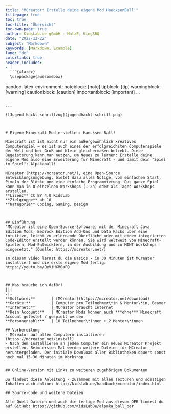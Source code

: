 ```yaml
---
title: "MCreator: Erstelle deine eigene Mod HaecksenBall!"
titlepage: true
toc: true
toc-title: "Übersicht"
toc-own-page: true
author: KidsLab.de gGmbH - MatzE, KingBBQ
date: "2022-12-22"
subject: "Markdown"
keywords: [Markdown, Example]
lang: "de"
colorlinks: true
header-includes:
- |
  ```{=latex}
  \usepackage{awesomebox}
  ```
pandoc-latex-environment:
  noteblock: [note]
  tipblock: [tip]
  warningblock: [warning]
  cautionblock: [caution]
  importantblock: [important]
...
```

---

![Jugend hackt schriftzug](jugendhackt-schrift.png)



# Eigene Minecraft-Mod erstellen: Haecksen-Ball!

Minecraft ist ist nicht nur ein außergewöhnlich kreatives Computerspiel – es ist auch eines der erfolgreichsten Computerspiele der Welt und bei Groß und Klein gleichermaßen beliebt. Diese Begeisterung kann man nutzen, um Neues zu lernen: Erstelle deine eigene Mod also eine Erweiterung für Minecraft - und damit dein "Spiel im Spiel": Alpakaball!

MCreator (https://mcreator.net/), eine Open-Source Entwicklungsumgebung, bietet dazu alles Nötige: vom einfachen Start, Pixeln der Blöcke und eine einfache Programmierung. Das ganze Spiel kann man in 8 einzelnen Workshops (1-2h) oder als Tages-Workshops erstellen. 
**Lizenz** CC BY 4.0 KidsLab  
**Zielgruppe** ab 10  
**Kategorie** Coding, Gaming, Design  



## Einführung
"MCreator ist eine Open-Source-Software, mit der Minecraft Java Edition Mods, Bedrock Edition Add-Ons und Data Packs über eine intuitive, leicht zu erlernende Oberfläche oder mit einem integrierten Code-Editor erstellt werden können. Sie wird weltweit von Minecraft-Spielern, Mod-Entwicklern, in der Ausbildung und in MINT-Workshops eingesetzt." (Quelle: https://mcreator.net/)

In diesem Video lernst du die Basics - in 30 Minuten ist MCreator installiert und die erste eigene Mod fertig: https://youtu.be/QeViHXM0aFQ



## Was brauche ich dafür?
|||
-|-
**Software:**       | [MCreator](https://mcreator.net/download)
**Geräte:**         | Computer pro Teilnehmer\*in & Mentor\*in, Beamer
**Internet:**       | MCreator braucht Internet  
**Kein Account:**   | MCreator Mods können auch ***ohne*** Minecraft Account getestet / gespielt werden 
**Personenzahl:**   | 10 Teilnehmer\*innen + 2 Mentor\*innen

## Vorbereitung 
- MCreator auf allen Computern installieren (https://mcreator.net/install)
- Nach dem Installieren an jedem Computer ein neues MCreator Projekt erstellen. Beim ersten Mal werden weitere Dateien für MCreator heruntergeladen. Der initiale Download aller Bibliotheken dauert sonst noch mal 15-30 Minuten im Workshop.


## Online-Version mit Links zu weiteren zugehörigen Dokumenten

Du findest diese Anleitung - zusammen mit allen Texturen und sonstigen Inhalten auch online: http://kidslab.de/handbuch/mcreator/index.html

## Source-Code und weitere Dateien

Alle Quell-Dateien und auch die fertige Mod aus diesem OER findest du auf GitHub: https://github.com/KidsLabDe/alpaka_ball_oer

